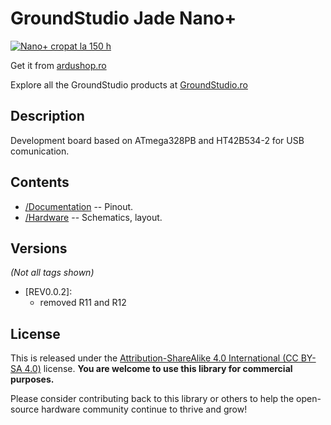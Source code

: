 GroundStudio Jade Nano+
====================================
[![Nano+ cropat la 150 h](https://user-images.githubusercontent.com/77836107/186914644-e481405f-a3e3-41f7-b719-c3a1ae727910.png)](https://ardushop.ro/ro/home/2500-jade-nano.html)

Get it from [ardushop.ro](https://ardushop.ro/ro/home/2500-jade-nano.html)

Explore all the GroundStudio products at [GroundStudio.ro](https://groundstudio.ro/)

Description
-------------------
Development board based on ATmega328PB and HT42B534-2 for USB comunication.

Contents
-------------------

* [/Documentation](https://github.com/GroundStudio/GroundStudio_Jade_NanoPlus/tree/main/Documentation/) -- Pinout.
* [/Hardware](https://github.com/GroundStudio/GroundStudio_Jade_NanoPlus/tree/main/Hardware/) -- Schematics, layout.

Versions
-------------------
*(Not all tags shown)*
- [REV0.0.2]:
  - removed R11 and R12

License
-------------------

This is released under the [Attribution-ShareAlike 4.0 International (CC BY-SA 4.0)](https://creativecommons.org/licenses/by-sa/4.0/) license. 
**You are welcome to use this library for commercial purposes.**

Please consider contributing back to this library or others to help the open-source hardware community continue to thrive and grow! 



